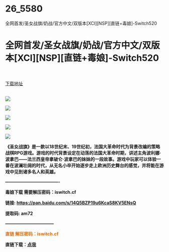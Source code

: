 # 26_5580
全网首发/圣女战旗/奶战/官方中文/双版本[XCI][NSP][直链+毒娘]-Switch520
# 全网首发/圣女战旗/奶战/官方中文/双版本[XCI][NSP][直链+毒娘]-Switch520
 <br/></br>
[下载地址](https://www.switch520.cc/article/5580 "下载地址")
<br/></br>

<p><span><strong><img src="https://ae01.alicdn.com/kf/U4ea2139126bc488e846230000250cef1R.jpg"></strong></span></p>
<p><span><strong><img src="https://ae01.alicdn.com/kf/Uc2618d84276949cca7bb212d77119d78b.jpg"></strong></span></p>
<p><span><strong><img src="https://ae01.alicdn.com/kf/U97868b69603c421ba0306babb31534605.jpg"></strong></span></p>
<p><span><strong><img src="https://ae01.alicdn.com/kf/Ua60c8b73e93a4c9ca5279c8c1cc8312be.jpg"></strong></span></p>
<p><span><strong><img src="https://ae01.alicdn.com/kf/U37cefc6023f643fc86340d003c28feb5c.jpg"></strong></span></p>
<p><span><strong>《圣女战旗》是一款以18世纪末、19世纪初，法国大革命时代为背景改编的策略战棋RPG游戏。游戏的时代背景设定在动荡的法国大革命时期，讲述主角波利娜·波拿巴——法兰西皇帝拿破仑·波拿巴的妹妹的一段故事。游戏中玩家可以体验一番在波澜壮阔的时代，从无名小卒开始逐步走上欧洲历史舞台的感觉，并将能在游戏中见到诸多名人和英雄。</strong></span></p>
<p><span><strong>————————————-</strong></span></p>
<p><span><strong>毒娘下载 需要解压密码：iswitch.cf</strong></span></p>
<p><span><strong>链接: </strong></span><a href="https://pan.baidu.com/s/14Q5BZP19u6KcaS8KV5ENsQ" style="text-decoration: underline"><span><strong>https://pan.baidu.com/s/14Q5BZP19u6KcaS8KV5ENsQ</strong></span></a></p>
<p><span><strong> 提取码: am72</strong></span></p>
<p><span><strong>———————————</strong></span></p>
<p><span style="color:#e36c09"><strong>直链 <strong>解压密码：iswitch.cf</strong></strong></span></p>
<p><span><strong>直链下载：<a href="https://ziyuan5.free520.net/vps2/1youxi/Banner%20of%20the%20Maid%20%5B010013C010C5C000%5D%5Bv0%5D.zip" target="_self" rel="noopener noreferrer">点我</a></strong></span></p>
<p></p>
